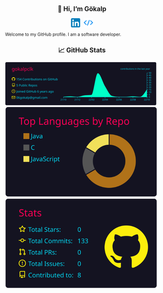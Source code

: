 <h2 align="center">👋 Hi, I’m Gökalp</h2>

<p align="center">
  <a href="https://www.linkedin.com/in/gokalpcelik/" target="_blank"><img align="center" src="linkedin.png" alt="Linkedin" width="30px" /></a>
  &nbsp;&nbsp;<a href="https://gokalpcelik.com/" target="_blank"><img align="center" src="favicon.png" alt="Website" width="30px" /></a>
</p>

Welcome to my GitHub profile. I am a software developer. 


<h2 align="center">📈 GitHub Stats</h2>


<p align="center">
  <img width="688px" src="https://raw.githubusercontent.com/gokalpclk/gokalpclk/master/profile-summary-card-output/2077/0-profile-details.svg">
  <img src="https://raw.githubusercontent.com/gokalpclk/gokalpclk/master/profile-summary-card-output/2077/1-repos-per-language.svg">
  <img src="https://raw.githubusercontent.com/gokalpclk/gokalpclk/master/profile-summary-card-output/2077/3-stats.svg">
</p>
